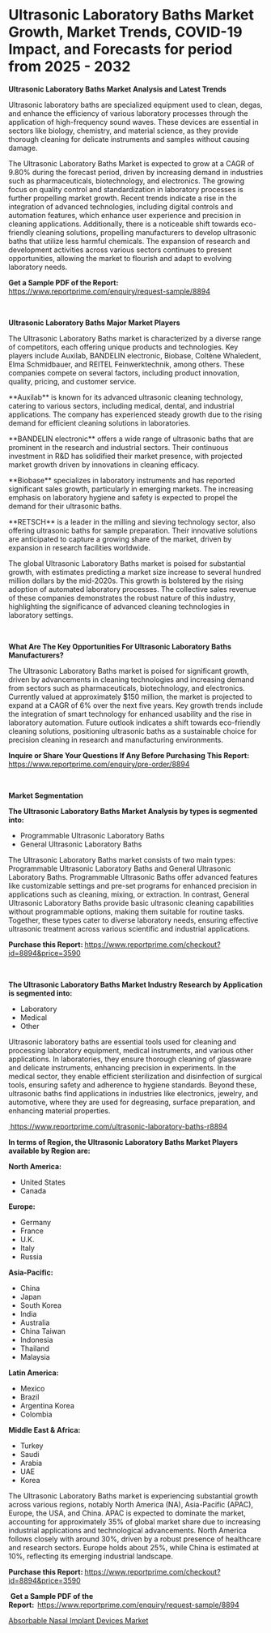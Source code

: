 <p><h1>Ultrasonic Laboratory Baths Market Growth, Market Trends, COVID-19 Impact, and Forecasts for period from 2025 - 2032</h1></p><p><strong>Ultrasonic Laboratory Baths Market Analysis and Latest Trends</strong></p>
<p><p>Ultrasonic laboratory baths are specialized equipment used to clean, degas, and enhance the efficiency of various laboratory processes through the application of high-frequency sound waves. These devices are essential in sectors like biology, chemistry, and material science, as they provide thorough cleaning for delicate instruments and samples without causing damage.</p><p>The Ultrasonic Laboratory Baths Market is expected to grow at a CAGR of 9.80% during the forecast period, driven by increasing demand in industries such as pharmaceuticals, biotechnology, and electronics. The growing focus on quality control and standardization in laboratory processes is further propelling market growth. Recent trends indicate a rise in the integration of advanced technologies, including digital controls and automation features, which enhance user experience and precision in cleaning applications. Additionally, there is a noticeable shift towards eco-friendly cleaning solutions, propelling manufacturers to develop ultrasonic baths that utilize less harmful chemicals. The expansion of research and development activities across various sectors continues to present opportunities, allowing the market to flourish and adapt to evolving laboratory needs.</p></p>
<p><strong>Get a Sample PDF of the Report:&nbsp;</strong> <a href="https://www.reportprime.com/enquiry/request-sample/8894?utm_campaign=2992&utm_medium=2&utm_source=Github&utm_content=ia&utm_term=20032025&utm_id=ultrasonic-laboratory-baths">https://www.reportprime.com/enquiry/request-sample/8894</a></p>
<p>&nbsp;</p>
<p><strong>Ultrasonic Laboratory Baths Major Market Players</strong></p>
<p><p>The Ultrasonic Laboratory Baths market is characterized by a diverse range of competitors, each offering unique products and technologies. Key players include Auxilab, BANDELIN electronic, Biobase, Coltène Whaledent, Elma Schmidbauer, and REITEL Feinwerktechnik, among others. These companies compete on several factors, including product innovation, quality, pricing, and customer service.</p><p>**Auxilab** is known for its advanced ultrasonic cleaning technology, catering to various sectors, including medical, dental, and industrial applications. The company has experienced steady growth due to the rising demand for efficient cleaning solutions in laboratories.</p><p>**BANDELIN electronic** offers a wide range of ultrasonic baths that are prominent in the research and industrial sectors. Their continuous investment in R&D has solidified their market presence, with projected market growth driven by innovations in cleaning efficacy.</p><p>**Biobase** specializes in laboratory instruments and has reported significant sales growth, particularly in emerging markets. The increasing emphasis on laboratory hygiene and safety is expected to propel the demand for their ultrasonic baths.</p><p>**RETSCH** is a leader in the milling and sieving technology sector, also offering ultrasonic baths for sample preparation. Their innovative solutions are anticipated to capture a growing share of the market, driven by expansion in research facilities worldwide.</p><p>The global Ultrasonic Laboratory Baths market is poised for substantial growth, with estimates predicting a market size increase to several hundred million dollars by the mid-2020s. This growth is bolstered by the rising adoption of automated laboratory processes. The collective sales revenue of these companies demonstrates the robust nature of this industry, highlighting the significance of advanced cleaning technologies in laboratory settings.</p></p>
<p>&nbsp;</p>
<p><strong>What Are The Key Opportunities For Ultrasonic Laboratory Baths Manufacturers?</strong></p>
<p><p>The Ultrasonic Laboratory Baths market is poised for significant growth, driven by advancements in cleaning technologies and increasing demand from sectors such as pharmaceuticals, biotechnology, and electronics. Currently valued at approximately $150 million, the market is projected to expand at a CAGR of 6% over the next five years. Key growth trends include the integration of smart technology for enhanced usability and the rise in laboratory automation. Future outlook indicates a shift towards eco-friendly cleaning solutions, positioning ultrasonic baths as a sustainable choice for precision cleaning in research and manufacturing environments.</p></p>
<p><strong>Inquire or Share Your Questions If Any Before Purchasing This Report:</strong> <a href="https://www.reportprime.com/enquiry/pre-order/8894?utm_campaign=2992&utm_medium=2&utm_source=Github&utm_content=ia&utm_term=20032025&utm_id=ultrasonic-laboratory-baths">https://www.reportprime.com/enquiry/pre-order/8894</a></p>
<p>&nbsp;</p>
<p><strong>Market Segmentation</strong></p>
<p><strong>The Ultrasonic Laboratory Baths Market Analysis by types is segmented into:</strong></p>
<p><ul><li>Programmable Ultrasonic Laboratory Baths</li><li>General Ultrasonic Laboratory Baths</li></ul></p>
<p><p>The Ultrasonic Laboratory Baths market consists of two main types: Programmable Ultrasonic Laboratory Baths and General Ultrasonic Laboratory Baths. Programmable Ultrasonic Baths offer advanced features like customizable settings and pre-set programs for enhanced precision in applications such as cleaning, mixing, or extraction. In contrast, General Ultrasonic Laboratory Baths provide basic ultrasonic cleaning capabilities without programmable options, making them suitable for routine tasks. Together, these types cater to diverse laboratory needs, ensuring effective ultrasonic treatment across various scientific and industrial applications.</p></p>
<p><strong>Purchase this Report:&nbsp;</strong><a href="https://www.reportprime.com/checkout?id=8894&price=3590&utm_campaign=2992&utm_medium=2&utm_source=Github&utm_content=ia&utm_term=20032025&utm_id=ultrasonic-laboratory-baths">https://www.reportprime.com/checkout?id=8894&price=3590</a></p>
<p>&nbsp;</p>
<p><strong>The Ultrasonic Laboratory Baths Market Industry Research by Application is segmented into:</strong></p>
<p><ul><li>Laboratory</li><li>Medical</li><li>Other</li></ul></p>
<p><p>Ultrasonic laboratory baths are essential tools used for cleaning and processing laboratory equipment, medical instruments, and various other applications. In laboratories, they ensure thorough cleaning of glassware and delicate instruments, enhancing precision in experiments. In the medical sector, they enable efficient sterilization and disinfection of surgical tools, ensuring safety and adherence to hygiene standards. Beyond these, ultrasonic baths find applications in industries like electronics, jewelry, and automotive, where they are used for degreasing, surface preparation, and enhancing material properties.</p></p>
<p><a href="https://www.reportprime.com/ultrasonic-laboratory-baths-r8894?utm_campaign=2992&utm_medium=2&utm_source=Github&utm_content=ia&utm_term=20032025&utm_id=ultrasonic-laboratory-baths">&nbsp;https://www.reportprime.com/ultrasonic-laboratory-baths-r8894</a></p>
<p><strong>In terms of Region, the Ultrasonic Laboratory Baths Market Players available by Region are:</strong></p>
<p>
    <p> <strong> North America: </strong>
        <ul>
            <li>United States</li>
            <li>Canada</li>
        </ul>
        </p> 
    <p> <strong> Europe: </strong>
        <ul>
            <li>Germany</li>
            <li>France</li>
            <li>U.K.</li>
            <li>Italy</li>
            <li>Russia</li>
        </ul>
        </p> 
    <p> <strong> Asia-Pacific: </strong>
        <ul>
            <li>China</li>
            <li>Japan</li>
            <li>South Korea</li>
            <li>India</li>
            <li>Australia</li>
            <li>China Taiwan</li>
            <li>Indonesia</li>
            <li>Thailand</li>
            <li>Malaysia</li>
        </ul>
        </p> 
    <p> <strong> Latin America: </strong>
        <ul>
            <li>Mexico</li>
            <li>Brazil</li>
            <li>Argentina Korea</li>
            <li>Colombia</li>
        </ul>
        </p> 
    <p> <strong> Middle East & Africa: </strong>
        <ul>
            <li>Turkey</li>
            <li>Saudi</li>
            <li>Arabia</li>
            <li>UAE</li>
            <li>Korea</li>
        </ul>
    </p>
    </p>
<p><p>The Ultrasonic Laboratory Baths market is experiencing substantial growth across various regions, notably North America (NA), Asia-Pacific (APAC), Europe, the USA, and China. APAC is expected to dominate the market, accounting for approximately 35% of global market share due to increasing industrial applications and technological advancements. North America follows closely with around 30%, driven by a robust presence of healthcare and research sectors. Europe holds about 25%, while China is estimated at 10%, reflecting its emerging industrial landscape.</p></p>
<p><strong>Purchase this Report: </strong><a href="https://www.reportprime.com/checkout?id=8894&price=3590&utm_campaign=2992&utm_medium=2&utm_source=Github&utm_content=ia&utm_term=20032025&utm_id=ultrasonic-laboratory-baths">https://www.reportprime.com/checkout?id=8894&price=3590</a></p>
<p>&nbsp;<strong>Get a Sample PDF of the Report:&nbsp;&nbsp;</strong><a href="https://www.reportprime.com/enquiry/request-sample/8894?utm_campaign=2992&utm_medium=2&utm_source=Github&utm_content=ia&utm_term=20032025&utm_id=ultrasonic-laboratory-baths">https://www.reportprime.com/enquiry/request-sample/8894</a></p>
<p><strong></strong></p>
<p><p><a href="https://github.com/saroarmaicky/Market-Research-Report-List-1/blob/main/absorbable-nasal-implant-devices-market.md?utm_campaign=2992&utm_medium=2&utm_source=Github&utm_content=ia&utm_term=20032025&utm_id=ultrasonic-laboratory-baths">Absorbable Nasal Implant Devices Market</a></p></p>